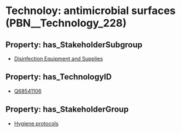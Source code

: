 # Technoloy: __antimicrobial surfaces__ (PBN__Technology_228)

## Property: has_StakeholderSubgroup

* [Disinfection Equipment and Supplies](PBN__TechSubgroup_87)

## Property: has_TechnologyID

* [Q68541106](Q68541106)

## Property: has_StakeholderGroup

* [Hygiene protocols](PBN__TechGroup_9)


